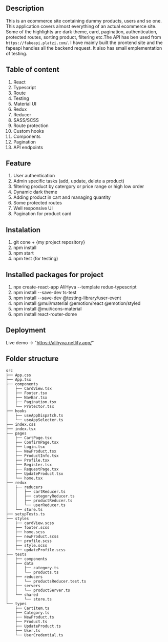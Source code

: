 ## Description

This is an ecommerce site containing dummy products, users and so one. This application covers almost everything of an actual ecommerce site.
Some of the highlights are dark theme, card, pagination, authentication, protected routes, sorting product, filtering etc.The API has ben used 
from `https://fakeapi.platzi.com/`. I have mainly built the prontend site and the fapeapi handles all the backend request. It also has small emplementation 
of testing.

## Table of content

1. React
2. Typescript
3. Route
4. Testing
5. Material UI
5. Redux
6. Reducer
7. SASS/SCSS
8. Route protection
9. Custom hooks
10. Components
11. Pagination
12. API endpoints

## Feature

1. User authentication
2. Admin specific tasks (add, update, delete a product)
3. filtering product by catergory or price range or high low order
4. Dynamic dark theme
5. Adding product in cart and managing quantity
6. Some protected routes
7. Well responsive UI
8. Pagination for product card

## Instalation

1. git cone + {my project repository}
2. npm install
3. npm start
4. npm test (for testing)

## Installed packages for project

1. npx create-react-app AliHyva --template redux-typescript
2. npm install --save-dev ts-test
3. npm install --save-dev @testing-library/user-event
3. npm install @mui/material @emotion/react @emotion/styled
4. npm install @mui/icons-material
5. npm install react-router-dome

## Deployment

Live demo -> "https://alihyva.netlify.app/"

## Folder structure

````
src
├── App.css
├── App.tsx
├── components
│   ├── CardView.tsx
│   ├── Footer.tsx
│   ├── NavBar.tsx
│   ├── Pagination.tsx
│   └── Protector.tsx
├── hooks
│   ├── useAppDispatch.ts
│   └── useAppSelecter.ts
├── index.css
├── index.tsx
├── pages
│   ├── CartPage.tsx
│   ├── ConfirmPage.tsx
│   ├── Login.tsx
│   ├── NewProduct.tsx
│   ├── ProductInfo.tsx
│   ├── Profile.tsx
│   ├── Register.tsx
│   ├── RequestPage.tsx
│   ├── UpdateProduct.tsx
│   └── home.tsx
├── redux
│   ├── reducers
│   │   ├── cartReducer.ts
│   │   ├── categoryReducer.ts
│   │   ├── productReducer.ts
│   │   └── userReducer.ts
│   └── store.ts
├── setupTests.ts
├── styles
│   ├── cardView.scss
│   ├── footer.scss
│   ├── home.scss
│   ├── newProduct.scss
│   ├── profile.scss
│   ├── style.scss
│   └── updateProfile.scss
├── tests
│   ├── components
│   ├── data
│   │   ├── category.ts
│   │   └── products.ts
│   ├── reducers
│   │   └── productsReducer.test.ts
│   ├── servers
│   │   └── productServer.ts
│   └── shared
│       └── store.ts
└── types
    ├── CartItem.ts
    ├── Category.ts
    ├── NewProduct.ts
    ├── Product.ts
    ├── UpdateProduct.ts
    ├── User.ts
    └── UserCredential.ts

````
